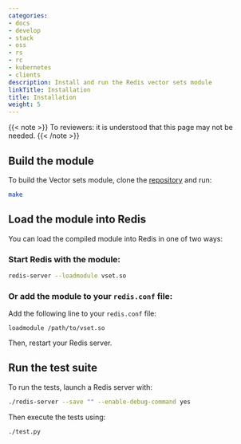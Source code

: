 ```yaml
---
categories:
- docs
- develop
- stack
- oss
- rs
- rc
- kubernetes
- clients
description: Install and run the Redis vector sets module
linkTitle: Installation
title: Installation
weight: 5
---
```


{{< note >}}
To reviewers: it is understood that this page may not be needed.
{{< /note >}}

## Build the module

To build the Vector sets module, clone the [repository](https://github.com/redis/vector-sets) and run:

```bash
make
```

## Load the module into Redis

You can load the compiled module into Redis in one of two ways:

### Start Redis with the module:

```bash
redis-server --loadmodule vset.so
```

### Or add the module to your `redis.conf` file:

Add the following line to your `redis.conf` file:

```
loadmodule /path/to/vset.so
```

Then, restart your Redis server.

## Run the test suite

To run the tests, launch a Redis server with:

```bash
./redis-server --save "" --enable-debug-command yes
```

Then execute the tests using:

```bash
./test.py
```
